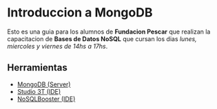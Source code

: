 # Introduccion a MongoDB

Esto es una guia para los alumnos de __Fundacion Pescar__ que realizan la capacitacion de __Bases de Datos NoSQL__ que cursan los dias _lunes, miercoles y viernes de 14hs a 17hs_.

## Herramientas

* [MongoDB (Server)](https://www.mongodb.com/try/)
* [Studio 3T (IDE)](https://studio3t.com/es/download/)
* [NoSQLBooster (IDE)](https://nosqlbooster.com/downloads)